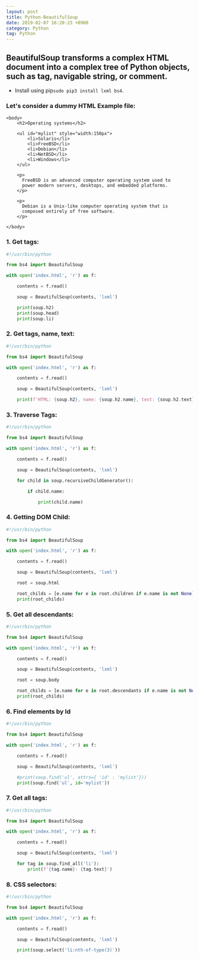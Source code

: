 ```yaml
---
layout: post 
title: Python-BeautifulSoup
date: 2019-02-07 16:20:23 +0900 
category: Python 
tag: Python 
---
```


## BeautifulSoup transforms a complex HTML document into a complex tree of Python objects, such as tag, navigable string, or comment. 
* Install using pip```sudo pip3 install lxml bs4```.


### Let's consider a dummy HTML Example file:
<div>
<!DOCTYPE html>
<html>
    <head>
        <title>Header</title>
        <meta charset="utf-8">
    </head>

    <body>
        <h2>Operating systems</h2>

        <ul id="mylist" style="width:150px">
            <li>Solaris</li>
            <li>FreeBSD</li>
            <li>Debian</li>
            <li>NetBSD</li>
            <li>Windows</li>
        </ul>

        <p>
          FreeBSD is an advanced computer operating system used to
          power modern servers, desktops, and embedded platforms.
        </p>

        <p>
          Debian is a Unix-like computer operating system that is
          composed entirely of free software.
        </p>

    </body>
</html>
</div>

### 1. Get tags:
```python
#!/usr/bin/python

from bs4 import BeautifulSoup

with open('index.html', 'r') as f:

    contents = f.read()

    soup = BeautifulSoup(contents, 'lxml')

    print(soup.h2)
    print(soup.head)
    print(soup.li)
```
### 2. Get  tags, name, text:
```python
#!/usr/bin/python

from bs4 import BeautifulSoup

with open('index.html', 'r') as f:

    contents = f.read()

    soup = BeautifulSoup(contents, 'lxml')

    print(f'HTML: {soup.h2}, name: {soup.h2.name}, text: {soup.h2.text}')
```
### 3. Traverse Tags:
```python
#!/usr/bin/python

from bs4 import BeautifulSoup

with open('index.html', 'r') as f:

    contents = f.read()

    soup = BeautifulSoup(contents, 'lxml')

    for child in soup.recursiveChildGenerator():

        if child.name:

            print(child.name)
```
### 4. Getting DOM Child:
```python
#!/usr/bin/python

from bs4 import BeautifulSoup

with open('index.html', 'r') as f:

    contents = f.read()

    soup = BeautifulSoup(contents, 'lxml')

    root = soup.html

    root_childs = [e.name for e in root.children if e.name is not None]
    print(root_childs)

```


### 5. Get all descendants:
```python
#!/usr/bin/python

from bs4 import BeautifulSoup

with open('index.html', 'r') as f:

    contents = f.read()

    soup = BeautifulSoup(contents, 'lxml')

    root = soup.body

    root_childs = [e.name for e in root.descendants if e.name is not None]
    print(root_childs)
```
 ### 6. Find elements by Id
```python
#!/usr/bin/python

from bs4 import BeautifulSoup

with open('index.html', 'r') as f:

    contents = f.read()

    soup = BeautifulSoup(contents, 'lxml')

    #print(soup.find('ul', attrs={ 'id' : 'mylist'}))
    print(soup.find('ul', id='mylist'))
```
### 7. Get all tags:
```python
#!/usr/bin/python

from bs4 import BeautifulSoup

with open('index.html', 'r') as f:

    contents = f.read()

    soup = BeautifulSoup(contents, 'lxml')

    for tag in soup.find_all('li'):
        print(f'{tag.name}: {tag.text}')
```
### 8.  CSS selectors:
```python
#!/usr/bin/python

from bs4 import BeautifulSoup

with open('index.html', 'r') as f:

    contents = f.read()

    soup = BeautifulSoup(contents, 'lxml')

    print(soup.select('li:nth-of-type(3)'))
```